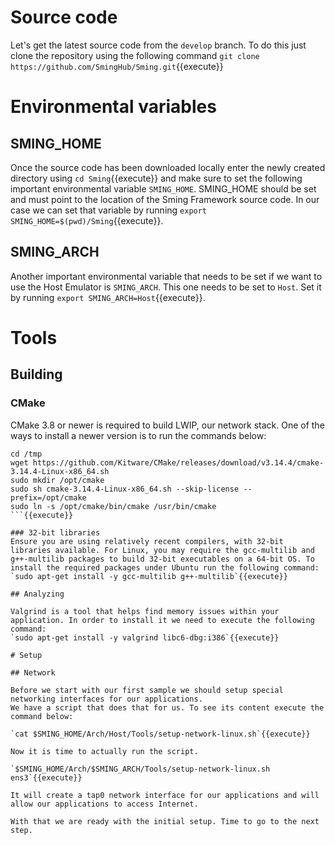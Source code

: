 # Source code

Let's get the latest source code from the `develop` branch. To do this just clone the repository using the following command `git clone https://github.com/SmingHub/Sming.git`{{execute}}

# Environmental variables

## SMING_HOME
Once the source code has been downloaded locally enter the newly created directory using `cd Sming`{{execute}} and make sure to set the following important environmental variable `SMING_HOME`. SMING_HOME should be set and must point to the location of the Sming Framework source code. In our case we can set that variable by running `export SMING_HOME=$(pwd)/Sming`{{execute}}.

## SMING_ARCH
Another important environmental variable that needs to be set if we want to use the Host Emulator is `SMING_ARCH`. This one needs to be set to `Host`. Set it by running `export SMING_ARCH=Host`{{execute}}.

# Tools

## Building

### CMake
CMake 3.8 or newer is required to build LWIP, our network stack. One of the ways to install a newer version is to run the commands below:

```
cd /tmp
wget https://github.com/Kitware/CMake/releases/download/v3.14.4/cmake-3.14.4-Linux-x86_64.sh 
sudo mkdir /opt/cmake
sudo sh cmake-3.14.4-Linux-x86_64.sh --skip-license --prefix=/opt/cmake
sudo ln -s /opt/cmake/bin/cmake /usr/bin/cmake
```{{execute}}

### 32-bit libraries
Ensure you are using relatively recent compilers, with 32-bit libraries available. For Linux, you may require the gcc-multilib and g++-multilib packages to build 32-bit executables on a 64-bit OS. To install the required packages under Ubuntu run the following command:
`sudo apt-get install -y gcc-multilib g++-multilib`{{execute}}

## Analyzing

Valgrind is a tool that helps find memory issues within your application. In order to install it we need to execute the following command:
`sudo apt-get install -y valgrind libc6-dbg:i386`{{execute}}

# Setup

## Network

Before we start with our first sample we should setup special networking interfaces for our applications. 
We have a script that does that for us. To see its content execute the command below:

`cat $SMING_HOME/Arch/Host/Tools/setup-network-linux.sh`{{execute}}

Now it is time to actually run the script. 

`$SMING_HOME/Arch/$SMING_ARCH/Tools/setup-network-linux.sh ens3`{{execute}}

It will create a tap0 network interface for our applications and will allow our applications to access Internet.

With that we are ready with the initial setup. Time to go to the next step.
